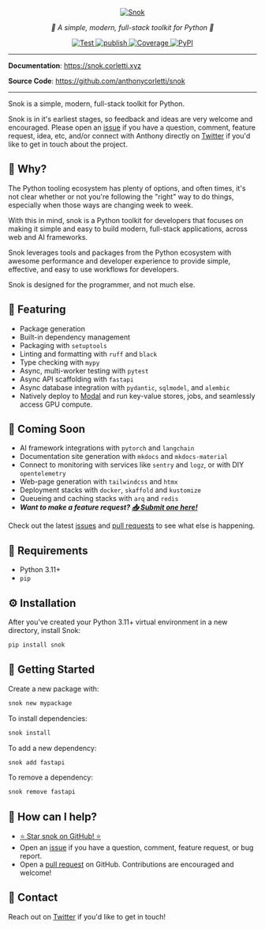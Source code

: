 <p align="center">
  <a href="https://snok.corletti.xyz"><img src="https://github.com/anthonycorletti/snok/blob/main/docs/img/logo.png?raw=true" alt="Snok"></a>
</p>
<p align="center">
    <em>🚀 A simple, modern, full-stack toolkit for Python 🐍</em>
</p>
<p align="center">
<a href="https://github.com/anthonycorletti/snok/actions?query=workflow%3Atest" target="_blank">
    <img src="https://github.com/anthonycorletti/snok/workflows/test/badge.svg" alt="Test">
</a>
<a href="https://github.com/anthonycorletti/snok/actions?query=workflow%3Apublish" target="_blank">
    <img src="https://github.com/anthonycorletti/snok/workflows/publish/badge.svg" alt="publish">
</a>
<a href="https://codecov.io/gh/anthonycorletti/snok" target="_blank">
    <img src="https://img.shields.io/codecov/c/github/anthonycorletti/snok?color=%2334D058" alt="Coverage">
</a>
<a href="https://pypi.org/project/snok/" target="_blank">
    <img alt="PyPI" src="https://img.shields.io/pypi/v/snok?color=blue">
</a>
</p>

---

**Documentation**: <a href="https://snok.corletti.xyz" target="_blank">https://snok.corletti.xyz</a>

**Source Code**: <a href="https://github.com/anthonycorletti/snok" target="_blank">https://github.com/anthonycorletti/snok</a>

---

Snok is a simple, modern, full-stack toolkit for Python.

Snok is in it's earliest stages, so feedback and ideas are very welcome and encouraged. Please open an [issue](https://github.com/anthonycorletti/snok/issues/new/choose) if you have a question, comment, feature request, idea, etc, and/or connect with Anthony directly on [Twitter](https://twitter.com/anthonycorletti) if you'd like to get in touch about the project.


## 🙋 Why?

The Python tooling ecosystem has plenty of options, and often times, it's not clear whether or not you're following the "right" way to do things, especially when those ways are changing week to week.

With this in mind, snok is a Python toolkit for developers that focuses on making it simple and easy to build modern, full-stack applications, across web and AI frameworks.

Snok leverages tools and packages from the Python ecosystem with awesome performance and developer experience to provide simple, effective, and easy to use workflows for developers.

Snok is designed for the programmer, and not much else.


## 🎉 Featuring

- Package generation
- Built-in dependency management
- Packaging with `setuptools`
- Linting and formatting with `ruff` and `black`
- Type checking with `mypy`
- Async, multi-worker testing with `pytest`
- Async API scaffolding with `fastapi`
- Async database integration with `pydantic`, `sqlmodel`, and `alembic`
- Natively deploy to [Modal](https://modal.com) and run key-value stores, jobs, and seamlessly access GPU compute.

## 🤩 Coming Soon

- AI framework integrations with `pytorch` and `langchain`
- Documentation site generation with `mkdocs` and `mkdocs-material`
- Connect to monitoring with services like `sentry` and `logz`, or with DIY `opentelemetry`
- Web-page generation with `tailwindcss` and `htmx`
- Deployment stacks with `docker`, `skaffold` and `kustomize`
- Queueing and caching stacks with `arq` and `redis`
- ***Want to make a feature request? [📥 Submit one here!](https://github.com/anthonycorletti/snok/issues/new?assignees=&labels=enhancement&projects=&template=feature.md&title=%5BFEATURE%5D)***

Check out the latest [issues](https://github.com/anthonycorletti/snok/issues) and [pull requests](https://github.com/anthonycorletti/snok/pulls) to see what else is happening.

## 📝 Requirements

- Python 3.11+
- `pip`

## ⚙️ Installation

After you've created your Python 3.11+ virtual environment in a new directory, install Snok:

```sh
pip install snok
```

## 🐍 Getting Started

Create a new package with:

```sh
snok new mypackage
```

To install dependencies:

```sh
snok install
```

To add a new dependency:

```sh
snok add fastapi
```

To remove a dependency:

```sh
snok remove fastapi
```

## 🫶 How can I help?

- [⭐️ Star snok on GitHub! ⭐️](https://github.com/anthonycorletti/snok)
- Open an [issue](https://github.com/anthonycorletti/snok/issues/new/choose) if you have a question, comment, feature request, or bug report.
- Open a [pull request](https://github.com/anthonycorletti/snok/compare) on GitHub. Contributions are encouraged and welcome!

## 📲 Contact

Reach out on [Twitter](https://twitter.com/anthonycorletti) if you'd like to get in touch!

&nbsp;

